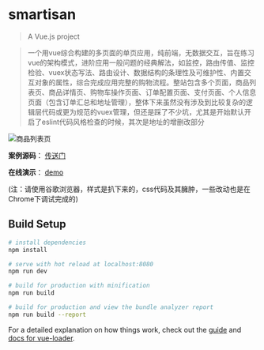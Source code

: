 # smartisan

> A Vue.js project

> 一个用vue综合构建的多页面的单页应用，纯前端，无数据交互，旨在练习vue的架构模式，进阶应用一般问题的经典解法，如监控，路由传值、监控检验、vuex状态写法、路由设计、数据结构的条理性及可维护性、内置交互对象的属性，综合完成应用完整的购物流程。整站包含多个页面，商品列表页、商品详情页、购物车操作页面、订单配置页面、支付页面、个人信息页面（包含订单汇总和地址管理），整体下来虽然没有涉及到比较复杂的逻辑层代码或更为规范的vuex管理，但还是踩了不少坑，尤其是开始默认开启了eslint代码风格检查的时候，其次是地址的增删改部分

![商品列表页](https://i.loli.net/2017/12/26/5a41d98d95100.png)

**案例源码**： [传送门](https://github.com/formattedzzz/vue-smartisan)

**在线演示**： [demo](https://b9810d1c-0399-4340-83db-6e3d39fcb730.coding.io/)

(注：请使用谷歌浏览器，样式是扒下来的，css代码及其臃肿，一些改动也是在Chrome下调试完成的)

## Build Setup

``` bash
# install dependencies
npm install

# serve with hot reload at localhost:8080
npm run dev

# build for production with minification
npm run build

# build for production and view the bundle analyzer report
npm run build --report
```

For a detailed explanation on how things work, check out the [guide](http://vuejs-templates.github.io/webpack/) and [docs for vue-loader](http://vuejs.github.io/vue-loader).
